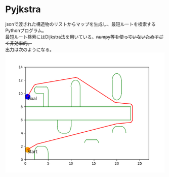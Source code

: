 # Pyjkstra

jsonで渡された構造物のリストからマップを生成し、最短ルートを検索するPythonプログラム。  
最短ルート検索にはDijkstra法を用いている。~~numpy等を使っていないためすごく非効率的。~~  
出力は次のようになる。![Image](Figure_1.png) 

